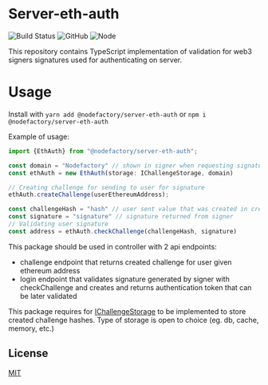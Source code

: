 # Server-eth-auth
![Build Status](https://img.shields.io/github/workflow/status/nodefactoryio/server-eth-auth/ci)
![GitHub](https://img.shields.io/github/license/NodeFactoryIo/server-eth-auth)
![Node](https://img.shields.io/node/v/@nodefactoryio/server-eth-auth)

This repository contains TypeScript implementation of validation for web3 signers
signatures used for authenticating on server.

# Usage

Install with `yarn add @nodefactory/server-eth-auth` or `npm i @nodefactory/server-eth-auth`

Example of usage:

```typescript
import {EthAuth} from "@nodefactory/server-eth-auth";

const domain = "Nodefactory" // shown in signer when requesting signature
const ethAuth = new EthAuth(storage: IChallengeStorage, domain)

// Creating challenge for sending to user for signature
ethAuth.createChallenge(userEthereumAddress);

const challengeHash = "hash" // user sent value that was created in createChallenge under challenge.message.value
const signature = "signature" // signature returned from signer
// Validating user signature
const address = ethAuth.checkChallenge(challengeHash, signature)
```

This package should be used in controller with 2 api endpoints:
 - challenge endpoint that returns created challenge for user given ethereum address
 - login endpoint that validates signature generated by signer with checkChallenge and creates and returns authentication token that can be later validated

This package requires for [IChallengeStorage](src/@types/index.d.ts) to be implemented to store created challenge hashes. Type of storage is open to choice (eg. db, cache, memory, etc.)

## License

[MIT](LICENSE)
